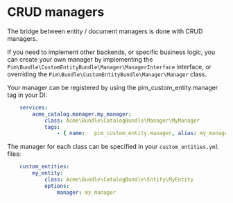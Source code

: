 # CRUD managers

The bridge between entity / document managers is done with CRUD managers.

If you need to implement other backends, or specific business logic, you can create your own manager
by implementing the `Pim\Bundle\CustomEntityBundle\Manager\ManagerInterface` interface, or overriding
the `Pim\Bundle\CustomEntityBundle\Manager\Manager` class.

Your manager can be registered by using the pim_custom_entity.manager tag in your DI:


```yaml
    services:
        acme_catalog.manager.my_manager:
            class: Acme\Bundle\CatalogBundle\Manager\MyManager
            tags:
                - { name:   pim_custom_entity.manager, alias: my_manager }
```

The manager for each class can be specified in your `custom_entities.yml` files:

```yaml
    custom_entities:
        my_entity:
            class: Acme\Bundle\CatalogBundle\Entity\MyEntity
            options:
                manager: my_manager
```
